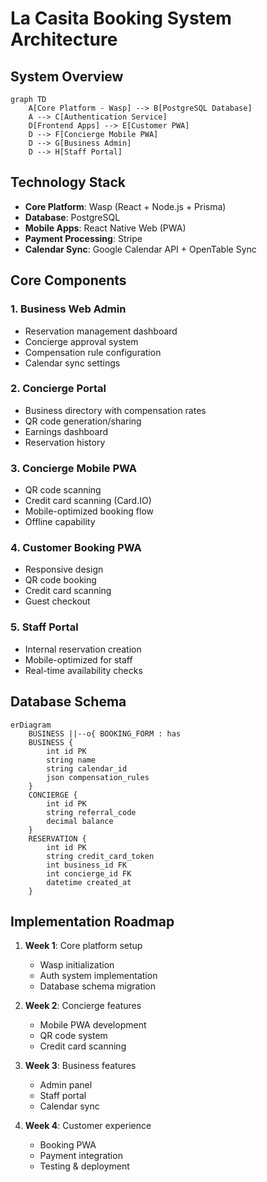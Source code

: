 # La Casita Booking System Architecture

## System Overview
```mermaid
graph TD
    A[Core Platform - Wasp] --> B[PostgreSQL Database]
    A --> C[Authentication Service]
    D[Frontend Apps] --> E[Customer PWA]
    D --> F[Concierge Mobile PWA]
    D --> G[Business Admin]
    D --> H[Staff Portal]
```

## Technology Stack
- **Core Platform**: Wasp (React + Node.js + Prisma)
- **Database**: PostgreSQL
- **Mobile Apps**: React Native Web (PWA)
- **Payment Processing**: Stripe
- **Calendar Sync**: Google Calendar API + OpenTable Sync

## Core Components

### 1. Business Web Admin
- Reservation management dashboard
- Concierge approval system
- Compensation rule configuration
- Calendar sync settings

### 2. Concierge Portal
- Business directory with compensation rates
- QR code generation/sharing
- Earnings dashboard
- Reservation history

### 3. Concierge Mobile PWA
- QR code scanning
- Credit card scanning (Card.IO)
- Mobile-optimized booking flow
- Offline capability

### 4. Customer Booking PWA
- Responsive design
- QR code booking
- Credit card scanning
- Guest checkout

### 5. Staff Portal
- Internal reservation creation
- Mobile-optimized for staff
- Real-time availability checks

## Database Schema
```mermaid
erDiagram
    BUSINESS ||--o{ BOOKING_FORM : has
    BUSINESS {
        int id PK
        string name
        string calendar_id
        json compensation_rules
    }
    CONCIERGE {
        int id PK
        string referral_code
        decimal balance
    }
    RESERVATION {
        int id PK
        string credit_card_token
        int business_id FK
        int concierge_id FK
        datetime created_at
    }
```

## Implementation Roadmap
1. **Week 1**: Core platform setup
   - Wasp initialization
   - Auth system implementation
   - Database schema migration

2. **Week 2**: Concierge features
   - Mobile PWA development
   - QR code system
   - Credit card scanning

3. **Week 3**: Business features
   - Admin panel
   - Staff portal
   - Calendar sync

4. **Week 4**: Customer experience
   - Booking PWA
   - Payment integration
   - Testing & deployment